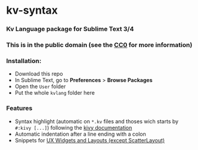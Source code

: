 # kv-syntax
### Kv Language package for Sublime Text 3/4

### This is in the public domain (see the [CC0](https://creativecommons.org/publicdomain/zero/1.0/) for more information)

### Installation:
- Download this repo
- In Sublime Text, go to **Preferences** > **Browse Packages**
- Open the `User` folder
- Put the whole `kvlang` folder here

### Features
- Syntax highlight (automatic on `*.kv` files and thoses wich starts by `#:kivy [...]`) following the [kivy documentation](https://kivy.org/doc/stable/guide/lang.html)
- Automatic indentation after a line ending with a colon
- Snippets for [UX Widgets and Layouts (except ScatterLayout)](https://kivy.org/doc/stable/api-kivy.uix.html)
